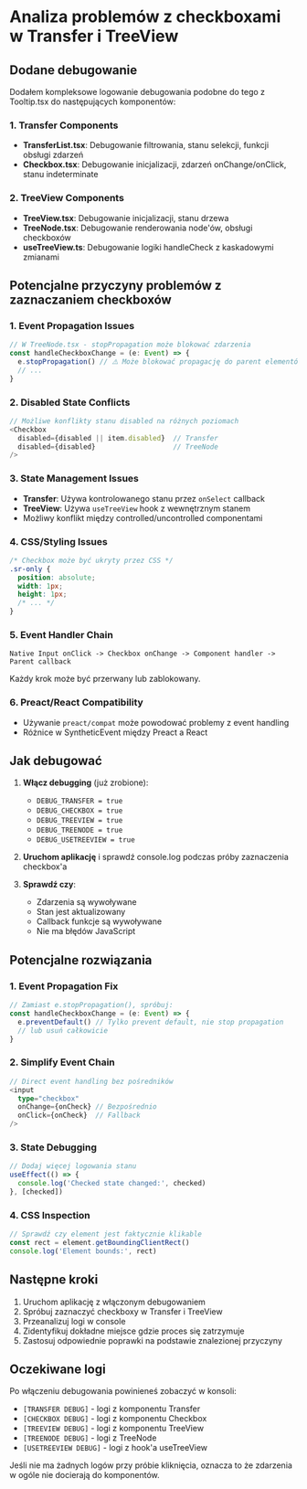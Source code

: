 # Analiza problemów z checkboxami w Transfer i TreeView

## Dodane debugowanie

Dodałem kompleksowe logowanie debugowania podobne do tego z Tooltip.tsx do następujących komponentów:

### 1. Transfer Components

- **TransferList.tsx**: Debugowanie filtrowania, stanu selekcji, funkcji obsługi zdarzeń
- **Checkbox.tsx**: Debugowanie inicjalizacji, zdarzeń onChange/onClick, stanu indeterminate

### 2. TreeView Components

- **TreeView.tsx**: Debugowanie inicjalizacji, stanu drzewa
- **TreeNode.tsx**: Debugowanie renderowania node'ów, obsługi checkboxów
- **useTreeView.ts**: Debugowanie logiki handleCheck z kaskadowymi zmianami

## Potencjalne przyczyny problemów z zaznaczaniem checkboxów

### 1. **Event Propagation Issues**

```typescript
// W TreeNode.tsx - stopPropagation może blokować zdarzenia
const handleCheckboxChange = (e: Event) => {
  e.stopPropagation() // ⚠️ Może blokować propagację do parent elementów
  // ...
}
```

### 2. **Disabled State Conflicts**

```typescript
// Możliwe konflikty stanu disabled na różnych poziomach
<Checkbox
  disabled={disabled || item.disabled}  // Transfer
  disabled={disabled}                   // TreeNode
/>
```

### 3. **State Management Issues**

- **Transfer**: Używa kontrolowanego stanu przez `onSelect` callback
- **TreeView**: Używa `useTreeView` hook z wewnętrznym stanem
- Możliwy konflikt między controlled/uncontrolled componentami

### 4. **CSS/Styling Issues**

```css
/* Checkbox może być ukryty przez CSS */
.sr-only {
  position: absolute;
  width: 1px;
  height: 1px;
  /* ... */
}
```

### 5. **Event Handler Chain**

```
Native Input onClick -> Checkbox onChange -> Component handler -> Parent callback
```

Każdy krok może być przerwany lub zablokowany.

### 6. **Preact/React Compatibility**

- Używanie `preact/compat` może powodować problemy z event handling
- Różnice w SyntheticEvent między Preact a React

## Jak debugować

1. **Włącz debugging** (już zrobione):
   - `DEBUG_TRANSFER = true`
   - `DEBUG_CHECKBOX = true`
   - `DEBUG_TREEVIEW = true`
   - `DEBUG_TREENODE = true`
   - `DEBUG_USETREEVIEW = true`

2. **Uruchom aplikację** i sprawdź console.log podczas próby zaznaczenia checkbox'a

3. **Sprawdź czy**:
   - Zdarzenia są wywoływane
   - Stan jest aktualizowany
   - Callback funkcje są wywoływane
   - Nie ma błędów JavaScript

## Potencjalne rozwiązania

### 1. Event Propagation Fix

```typescript
// Zamiast e.stopPropagation(), spróbuj:
const handleCheckboxChange = (e: Event) => {
  e.preventDefault() // Tylko prevent default, nie stop propagation
  // lub usuń całkowicie
}
```

### 2. Simplify Event Chain

```typescript
// Direct event handling bez pośredników
<input
  type="checkbox"
  onChange={onCheck} // Bezpośrednio
  onClick={onCheck}  // Fallback
/>
```

### 3. State Debugging

```typescript
// Dodaj więcej logowania stanu
useEffect(() => {
  console.log('Checked state changed:', checked)
}, [checked])
```

### 4. CSS Inspection

```typescript
// Sprawdź czy element jest faktycznie klikable
const rect = element.getBoundingClientRect()
console.log('Element bounds:', rect)
```

## Następne kroki

1. Uruchom aplikację z włączonym debugowaniem
2. Spróbuj zaznaczyć checkboxy w Transfer i TreeView
3. Przeanalizuj logi w console
4. Zidentyfikuj dokładne miejsce gdzie proces się zatrzymuje
5. Zastosuj odpowiednie poprawki na podstawie znalezionej przyczyny

## Oczekiwane logi

Po włączeniu debugowania powinieneś zobaczyć w konsoli:

- `[TRANSFER DEBUG]` - logi z komponentu Transfer
- `[CHECKBOX DEBUG]` - logi z komponentu Checkbox  
- `[TREEVIEW DEBUG]` - logi z komponentu TreeView
- `[TREENODE DEBUG]` - logi z TreeNode
- `[USETREEVIEW DEBUG]` - logi z hook'a useTreeView

Jeśli nie ma żadnych logów przy próbie kliknięcia, oznacza to że zdarzenia w ogóle nie docierają do komponentów.
